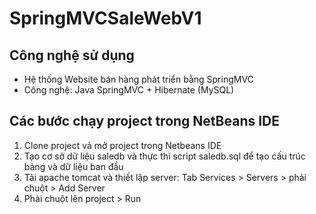 # SpringMVCSaleWebV1
<h2>Công nghệ sử dụng</h2>
<ul>
  <li>Hệ thống Website bán hàng phát triển bằng SpringMVC</li>
  <li>Công nghệ: Java SpringMVC + Hibernate (MySQL) </li>
</ul>

<h2>Các bước chạy project trong NetBeans IDE</h2>
<ol>
  <li>Clone project và mở project trong Netbeans IDE</li>
  <li>Tạo cơ sở dữ liệu saledb và thực thi script saledb.sql để tạo cấu trúc bảng và dữ liệu ban đầu</li>
  <li>Tải apache tomcat và thiết lập server: Tab Services > Servers > phải chuột > Add Server</li>
  <li>Phải chuột lên project > Run</li>
</ol>
